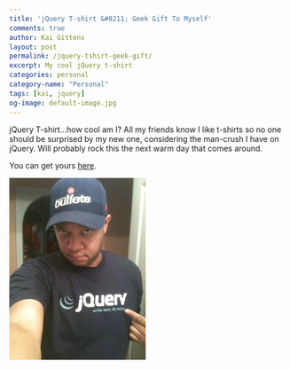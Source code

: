 ```yaml
---
title: 'jQuery T-shirt &#8211; Geek Gift To Myself'
comments: true
author: Kai Gittens
layout: post
permalink: /jquery-tshirt-geek-gift/
excerpt: My cool jQuery t-shirt
categories: personal
category-name: "Personal"
tags: [kai, jquery]
og-image: default-image.jpg
---
```

jQuery T-shirt...how cool am I? All my friends know I like t-shirts so no one should be surprised by my new one, considering the man-crush I have on jQuery. Will probably rock this the next warm day that comes around.

You can get yours [here](http://devswag.com/products/classic-jquery-tshirt).

<img src="/img/jqueryShirt.jpg" class="post-pic" />